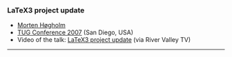 
### LaTeX3 project update

+ [Morten Høgholm]({{site.baseurl}}/about/team/#morten-høgholm)
+ [TUG Conference 2007](http://tug.org/tug2007/) (San Diego, USA)
+ Video of the talk: [LaTeX3 project update](http://river-valley.zeeba.tv/latex3-project-update/)  (via River Valley TV)

***


